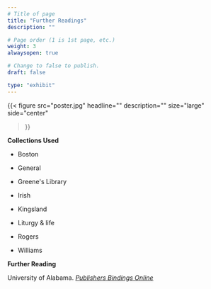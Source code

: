 ```yaml
---
# Title of page
title: "Further Readings"
description: ""

# Page order (1 is 1st page, etc.)
weight: 3
alwaysopen: true

# Change to false to publish.
draft: false

type: "exhibit"
---
```

{{< figure src="poster.jpg"
           headline=""
           description=""
           size="large"
           side="center"
>}}

__Collections Used__

 * Boston

 * General

 * Greene's Library

 * Irish

 * Kingsland

 * Liturgy & life

 * Rogers

 * Williams

__Further Reading__

University of Alabama. *[Publishers Bindings Online](https://bindings.lib.ua.edu/index.html)*
